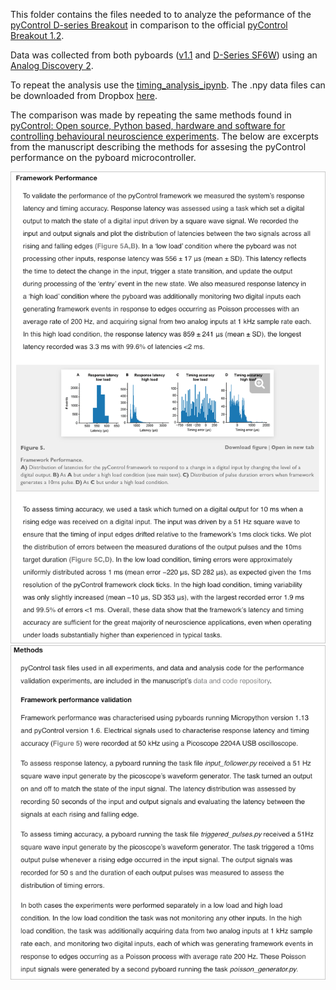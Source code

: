 This folder contains the files needed to to analyze the peformance of the [pyControl D-series Breakout](https://karpova-lab.github.io/pyControl-D-Series-Breakout/) in comparison to the official [pyControl Breakout 1.2](https://pycontrol.readthedocs.io/en/latest/user-guide/hardware/#breakout-board-12). 

Data was collected from both pyboards ([v1.1](https://store.micropython.org/product/PYBv1.1#_) and [D-Series SF6W](https://store.micropython.org/product/PYBD-SF6-W4F2)) using an [Analog Discovery 2](https://reference.digilentinc.com/reference/instrumentation/analog-discovery-2/start).

To repeat the analysis use the [timing_analysis_ipynb](https://github.com/Karpova-Lab/pyControl-D-Series-Breakout/blob/master/benchmarking/timing_analysis.ipynb). The .npy data files can be downloaded from Dropbox [here](https://www.dropbox.com/sh/ct0zpvxmnmsktt1/AABsgd3lGLtRtKHfQOnN4Qg-a?dl=0).

The comparison was made by repeating the same methods found in [pyControl: Open source, Python based, hardware and software for controlling behavioural neuroscience experiments](https://www.biorxiv.org/content/10.1101/2021.02.22.432227v1). The below are excerpts from the manuscript describing the methods for assesing the pyControl performance on the pyboard microcontroller.

![](excerpt_1.png)
![](excerpt_2.png)
